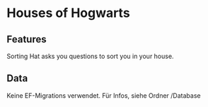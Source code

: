 # Houses of Hogwarts

## Features

Sorting Hat asks you questions to sort you in your house.


## Data

Keine EF-Migrations verwendet. Für Infos, siehe Ordner /Database

